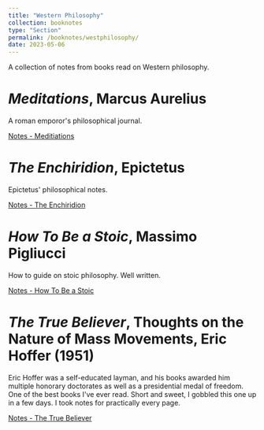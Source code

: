 ```yaml
---
title: "Western Philosophy"
collection: booknotes
type: "Section"
permalink: /booknotes/westphilosophy/
date: 2023-05-06
---
```


A collection of notes from books read on Western philosophy.

# *Meditations*, Marcus Aurelius 
A roman emporor's philosophical journal.

[Notes - Meditiations](https://john-lyne.github.io/booknotes/westphilosophy/meditations)

# *The Enchiridion*, Epictetus
Epictetus' philosophical notes.

[Notes - The Enchiridion](https://john-lyne.github.io/booknotes/westphilosophy/enchiridion)

# *How To Be a Stoic*, Massimo Pigliucci
How to guide on stoic philosophy. Well written.

[Notes - How To Be a Stoic](https://john-lyne.github.io/booknotes/westphilosophy/how2stoic)

# *The True Believer*, Thoughts on the Nature of Mass Movements, Eric Hoffer (1951)
Eric Hoffer was a self-educated layman, and his books awarded him multiple honorary doctorates as well as a presidential medal of freedom.
One of the best books I've ever read. Short and sweet, I gobbled this one up in a few days. I took notes for practically every page. 

[Notes - The True Believer](https://john-lyne.github.io/booknotes/westphilosophy/true_believer)
